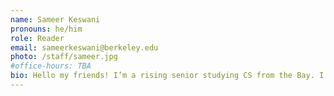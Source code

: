 ```yaml
---
name: Sameer Keswani
pronouns: he/him
role: Reader
email: sameerkeswani@berkeley.edu
photo: /staff/sameer.jpg
#office-hours: TBA
bio: Hello my friends! I’m a rising senior studying CS from the Bay. I love watching/playing soccer, working out, and playing the sax.
---
```

